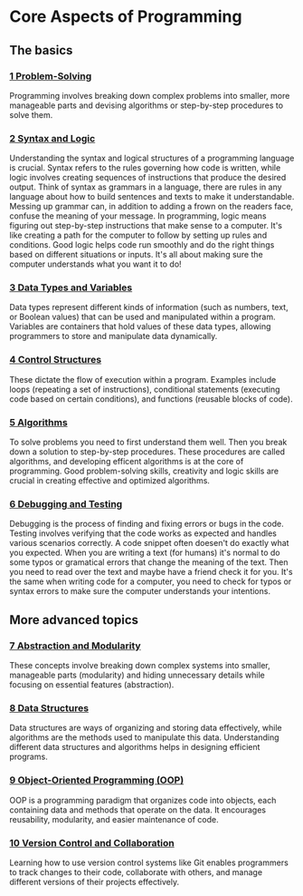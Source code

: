 # Core Aspects of Programming

## The basics

### [1 Problem-Solving](core-aspects/1_Problem-Solving.md)
Programming involves breaking down complex problems into smaller, more manageable parts and devising algorithms or step-by-step procedures to solve them.

### [2 Syntax and Logic](core-aspects/2_Syntax-and-logic.md)
Understanding the syntax and logical structures of a programming language is crucial. Syntax refers to the rules governing how code is written, while logic involves creating sequences of instructions that produce the desired output. 
Think of syntax as grammars in a language, there are rules in any language about how to build sentences and texts to make it understandable. Messing up grammar can, in addition to adding a frown on the readers face, confuse the meaning of your message. 
In programming, logic means figuring out step-by-step instructions that make sense to a computer. It's like creating a path for the computer to follow by setting up rules and conditions. Good logic helps code run smoothly and do the right things based on different situations or inputs. It's all about making sure the computer understands what you want it to do!

### [3 Data Types and Variables](core-aspects/3_Data-types-and-variables.md)
Data types represent different kinds of information (such as numbers, text, or Boolean values) that can be used and manipulated within a program. Variables are containers that hold values of these data types, allowing programmers to store and manipulate data dynamically.

### [4 Control Structures](core-aspects/4_Control-structures.md)
These dictate the flow of execution within a program. Examples include loops (repeating a set of instructions), conditional statements (executing code based on certain conditions), and functions (reusable blocks of code).

### [5 Algorithms](core-aspects/5_Algorithms.md)
To solve problems you need to first understand them well. Then you break down a solution to step-by-step procedures. These procedures are called algorithms, and developing efficent algorithms is at the core of programming. Good problem-solving skills, creativity and logic skills are crucial in creating effective and optimized algorithms.

### [6 Debugging and Testing](core-aspects/6_Debugging-and-testing.md)
Debugging is the process of finding and fixing errors or bugs in the code. Testing involves verifying that the code works as expected and handles various scenarios correctly. A code snippet often doesen't do exactly what you expected. When you are writing a text (for humans) it's normal to do some typos or gramatical errors that change the meaning of the text. Then you need to read over the text and maybe have a friend check it for you. It's the same when writing code for a computer, you need to check for typos or syntax errors to make sure the computer understands your intentions. 

## More advanced topics

### [7 Abstraction and Modularity](core-aspects/7_Abstraction-and-modularity.md)
These concepts involve breaking down complex systems into smaller, manageable parts (modularity) and hiding unnecessary details while focusing on essential features (abstraction).

### [8 Data Structures](core-aspects/8_Data-structures.md)
Data structures are ways of organizing and storing data effectively, while algorithms are the methods used to manipulate this data. Understanding different data structures and algorithms helps in designing efficient programs.

### [9 Object-Oriented Programming (OOP)](core-aspects/9_Object-Oriented-Programming.md)
OOP is a programming paradigm that organizes code into objects, each containing data and methods that operate on the data. It encourages reusability, modularity, and easier maintenance of code.

### [10 Version Control and Collaboration](core-aspects/10_Version-Control-and-Collaboration.md)
Learning how to use version control systems like Git enables programmers to track changes to their code, collaborate with others, and manage different versions of their projects effectively.
